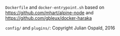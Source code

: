 `Dockerfile` and `docker-entrypoint.sh` based on
https://github.com/mhart/alpine-node and https://github.com/gbleux/docker-haraka

`config/` and `plugins/`: Copyright Julian Ospald, 2016
